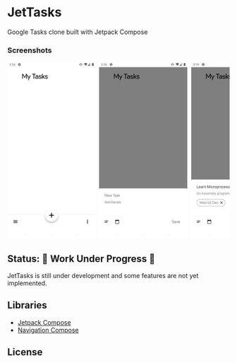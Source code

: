 # JetTasks
Google Tasks clone built with Jetpack Compose

### Screenshots
<pre>
<img src="screenshots/screen1.png" alt="login-screen" width="200"/> <img src="screenshots/screen2.png" alt="signup-screen" width="200"/> <img src="screenshots/screen3.png" alt="chat-screen" width="200"/> <img src="screenshots/screen4.png" alt="create-chatroom-screen" width="200"/> <img src="screenshots/screen5.png" alt="profile-screen" width="200"/> <img src="screenshots/screen9.png" alt="chatroom-screen" width="200"/>  <img src="screenshots/screen6.png" alt="chatroom-details-screen" width="200"/>  <img src="screenshots/screen7.png" alt="map-screen" width="200"/>   <img src="screenshots/screen8.png" alt="login-screen" width="200"/>
</pre>

## Status: 🚧 Work Under Progress 🚧
JetTasks is still under development and some features are not yet implemented.

## Libraries
* [Jetpack Compose](https://developer.android.com/jetpack/compose)
* [Navigation Compose](https://developer.android.com/jetpack/compose/navigation)

## License
